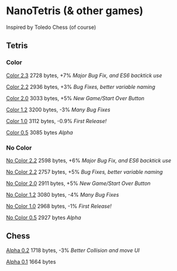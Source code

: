 # NanoTetris (& other games)

Inspired by Toledo Chess (of course)

## Tetris

### Color

[Color 2.3](/tetris/color/2.3.html) 2728 bytes, +7% *Major Bug Fix, and ES6 backtick use*

[Color 2.2](/tetris/color/2.2.html) 2936 bytes, +3% *Bug Fixes, better variable naming*

[Color 2.0](/tetris/color/2.0.html) 3033 bytes, +5% *New Game/Start Over Button*

[Color 1.2](/tetris/color/1.2.html) 3200 bytes, -3% *Many Bug Fixes*

[Color 1.0](/tetris/color/1.0.html) 3112 bytes, -0.9% *First Release!*

[Color 0.5](/tetris/color/0.5.html) 3085 bytes *Alpha*

### No Color

[No Color 2.2](/tetris/nocolor/2.2.html) 2598 bytes, +6% *Major Bug Fix, and ES6 backtick use*

[No Color 2.2](/tetris/nocolor/2.2.html) 2757 bytes, +5% *Bug Fixes, better variable naming*

[No Color 2.0](/tetris/nocolor/2.0.html) 2911 bytes, +5% *New Game/Start Over Button*

[No Color 1.2](/tetris/nocolor/1.2.html) 3080 bytes, -4% *Many Bug Fixes*

[No Color 1.0](/tetris/nocolor/1.0.html) 2968 bytes, -1% *First Release!*

[No Color 0.5](/tetris/nocolor/0.5.html) 2927 bytes *Alpha*

## Chess

[Alpha 0.2](/chess/a0.2.html) 1718 bytes, -3% *Better Collision and move UI*

[Alpha 0.1](/chess/a0.1.html) 1664 bytes 
